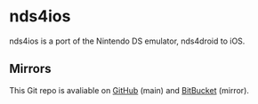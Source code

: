 nds4ios
============

nds4ios is a port of the Nintendo DS emulator, nds4droid to iOS.

Mirrors
------------

This Git repo is avaliable on [GitHub](https://github.com/angelXwind/nds4ios) (main) and [BitBucket](https://bitbucket.org/angelXwind/nds4ios) (mirror).